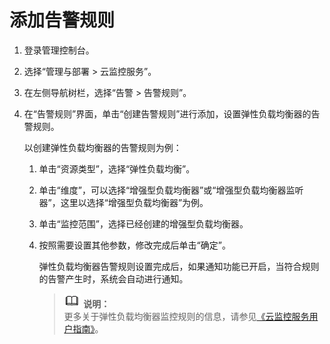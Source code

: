 # 添加告警规则<a name="zh-cn_topic_0124328098"></a>

1.  登录管理控制台。
2.  选择“管理与部署 \> 云监控服务”。
3.  在左侧导航树栏，选择“告警 \> 告警规则”。
4.  在“告警规则”界面，单击“创建告警规则”进行添加，设置弹性负载均衡器的告警规则。

    以创建弹性负载均衡器的告警规则为例：

    1.  单击“资源类型”，选择“弹性负载均衡”。
    2.  单击“维度”，可以选择“增强型负载均衡器”或“增强型负载均衡器监听器”，这里以选择“增强型负载均衡器”为例。
    3.  单击“监控范围”，选择已经创建的增强型负载均衡器。
    4.  按照需要设置其他参数，修改完成后单击“确定”。

        弹性负载均衡器告警规则设置完成后，如果通知功能已开启，当符合规则的告警产生时，系统会自动进行通知。

        >![](public_sys-resources/icon-note.gif) **说明：**   
        >更多关于弹性负载均衡器监控规则的信息，请参见[《云监控服务用户指南》](https://support.huaweicloud.com/productdesc-ces/zh-cn_topic_0015479882.html)。  



